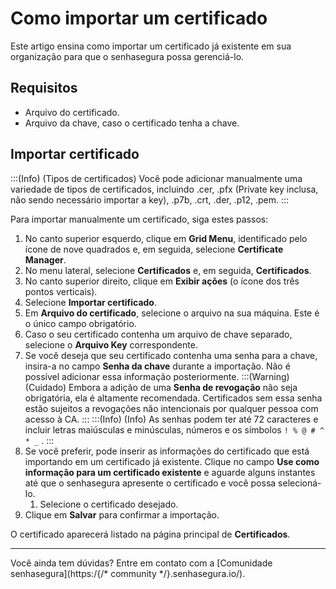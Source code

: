 # Como importar um certificado

Este artigo ensina como importar um certificado já existente em sua organização para que o senhasegura possa gerenciá-lo.

## Requisitos

* Arquivo do certificado.
* Arquivo da chave, caso o certificado tenha a chave.

## Importar certificado
:::(Info) (Tipos de certificados)
Você pode adicionar manualmente uma variedade de tipos de certificados, incluindo .cer, .pfx (Private key inclusa, não sendo necessário importar a key), .p7b, .crt, .der, .p12, .pem.
:::

Para importar manualmente um certificado, siga estes passos:

1. No canto superior esquerdo, clique em **Grid Menu**, identificado pelo ícone de nove quadrados e, em seguida, selecione **Certificate Manager**.
2. No menu lateral, selecione **Certificados** e, em seguida, **Certificados**.
3. No canto superior direito, clique em **Exibir ações** (o ícone dos três pontos verticais).
4. Selecione **Importar certificado**.
5. Em **Arquivo do certificado**, selecione o arquivo na sua máquina. Este é o único campo obrigatório.
6. Caso o seu certificado contenha um arquivo de chave separado, selecione o **Arquivo Key** correspondente.    
7. Se você deseja que seu certificado contenha uma senha para a chave, insira-a no campo **Senha da chave** durante a importação. Não é possível adicionar essa informação posteriormente.
:::(Warning) (Cuidado)
Embora a adição de uma **Senha de revogação** não seja obrigatória, ela é altamente recomendada. Certificados sem essa senha estão sujeitos a revogações não intencionais por qualquer pessoa com acesso à CA. 
:::
:::(Info) (Info)
As senhas podem ter até 72 caracteres e incluir letras maiúsculas e minúsculas, números e os símbolos ```! % @ # ^ * _``` . 
:::
8. Se você preferir, pode inserir as informações do certificado que está importando em um certificado já existente. Clique no campo **Use como informação para um certificado existente** e aguarde alguns instantes até que o senhasegura apresente o certificado e você possa selecioná-lo.
    1. Selecione o certificado desejado.
9. Clique em **Salvar** para confirmar a importação.

O certificado aparecerá listado na página principal de **Certificados**.
***
Você ainda tem dúvidas? Entre em contato com a [Comunidade senhasegura](https:/{/* community */}.senhasegura.io/).
